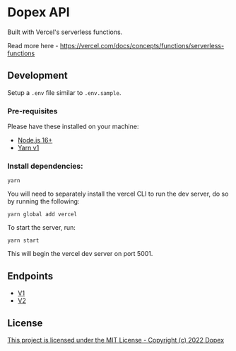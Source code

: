 # Dopex API

Built with Vercel's serverless functions.

Read more here - https://vercel.com/docs/concepts/functions/serverless-functions

## Development

Setup a `.env` file similar to `.env.sample`.

### Pre-requisites

Please have these installed on your machine:

-   [Node.js 16+](https://nodejs.org/)
-   [Yarn v1](https://classic.yarnpkg.com/lang/)

### Install dependencies:

```
yarn
```

You will need to separately install the vercel CLI to run the dev server, do so by running the following:

```
yarn global add vercel
```

To start the server, run:

```
yarn start
```

This will begin the vercel dev server on port 5001.

## Endpoints

-   [V1](/docs/v1/ENDPOINTS.md)
-   [V2](/docs/v2/ENDPOINTS.md)

## License

[This project is licensed under the MIT License - Copyright (c) 2022 Dopex](/LICENSE)
